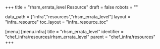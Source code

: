 +++
title = "rhsm_errata_level Resource"
draft = false
robots = ""

data_path = ["infra","resources","rhsm_errata_level"]
layout = "infra_resource"
toc_layout = "infra_resource_toc"

[menu]
  [menu.infra]
    title = "rhsm_errata_level"
    identifier = "chef_infra/resources/rhsm_errata_level"
    parent = "chef_infra/resources"
+++

<!-- The contents of this page are automatically generated from the rhsm_errata_level.yaml file in the data/infra/resources directory. -->
<!-- To suggest a change, edit the https://github.com/chef/chef/blob/main/lib/chef/resource/rhsm_errata_level.rb file and submit a pull request to the https://github.com/chef/chef repository. -->
<!-- markdownlint-disable-file -->
